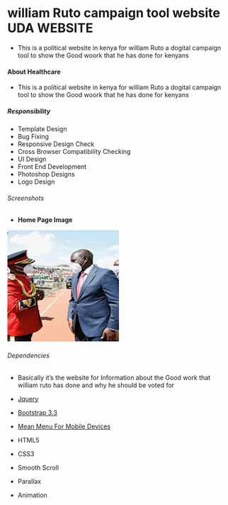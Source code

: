 #   william Ruto campaign tool website UDA WEBSITE
- This is a political website in kenya for william Ruto a dogital campaign tool to show the Good woork that he has done for kenyans
<!-- ## Table of contents -->
<!-- - [About Healthcare](#about-healthcare)
- [Responsibility](#responsibility)
- [Screenshots](#screenshots)
- [Dependencies](#dependencies) -->


#### About Healthcare
-  This is a political website in kenya for william Ruto a dogital campaign tool to show the Good woork that he has done for kenyans

##### Responsibility
- Template Design
- Bug Fixing
- Responsive Design Check
- Cross Browser Compatibility Checking
- UI Design
- Front End Development
- Photoshop Designs
- Logo Design


###### Screenshots

- **Home Page Image** 
<img src="https://github.com/davyamukowa/william-ruto-website/blob/main/images/l-4.png" width="50%" height="50%"/>


###### Dependencies
- Basically it’s the website for  Information about the Good work that william ruto has done and why he should be voted for

- [Jquery](https://code.jquery.com/jquery-3.2.1.min.js) <br/>
- [Bootstrap 3.3](https://getbootstrap.com/docs/3.3/) <br/>
- [Mean Menu For Mobile Devices](https://github.com/meanthemes/meanMenu) <br/>
- HTML5 <br/>
- CSS3 <br/>
- Smooth Scroll <br/> 
- Parallax <br/>
- Animation <br/>
